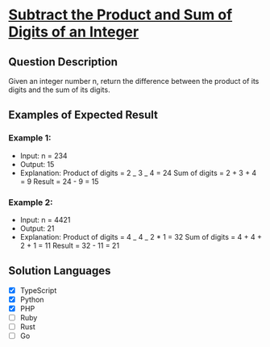 # [Subtract the Product and Sum of Digits of an Integer](https://leetcode.com/problems/subtract-the-product-and-sum-of-digits-of-an-integer/description/)

## Question Description

Given an integer number n, return the difference between the product of its digits and the sum of its digits.

## Examples of Expected Result

### Example 1:

- Input: n = 234
- Output: 15
- Explanation:
  Product of digits = 2 _ 3 _ 4 = 24
  Sum of digits = 2 + 3 + 4 = 9
  Result = 24 - 9 = 15

### Example 2:

- Input: n = 4421
- Output: 21
- Explanation:
  Product of digits = 4 _ 4 _ 2 \* 1 = 32
  Sum of digits = 4 + 4 + 2 + 1 = 11
  Result = 32 - 11 = 21

## Solution Languages

- [x] TypeScript
- [x] Python
- [x] PHP
- [ ] Ruby
- [ ] Rust
- [ ] Go
